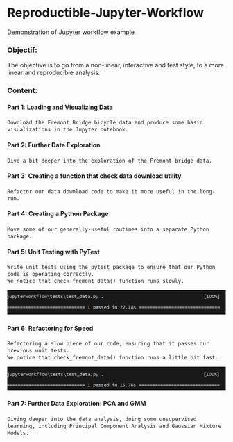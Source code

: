 # Reproductible-Jupyter-Workflow

Demonstration of Jupyter workflow example

### Objectif:

The objective is to go from a non-linear, interactive and test style, to a more linear and reproducible analysis.

### Content:

#### Part 1: Loading and Visualizing Data

    Download the Fremont Bridge bicycle data and produce some basic visualizations in the Jupyter notebook.

#### Part 2: Further Data Exploration

    Dive a bit deeper into the exploration of the Fremont bridge data.

#### Part 3: Creating a function that check data download utility

    Refactor our data download code to make it more useful in the long-run.

#### Part 4: Creating a Python Package

    Move some of our generally-useful routines into a separate Python package.

#### Part 5: Unit Testing with PyTest

    Write unit tests using the pytest package to ensure that our Python code is operating correctly.
    We notice that check_fremont_data() function runs slowly.

![data-time1](jupyterworkflow/tests/time_test1.png)

#### Part 6: Refactoring for Speed

    Refactoring a slow piece of our code, ensuring that it passes our previous unit tests.
    We notice that check_fremont_data() function runs a little bit fast.

![data-time2](jupyterworkflow/tests/time_test2.png)

#### Part 7: Further Data Exploration: PCA and GMM

    Diving deeper into the data analysis, doing some unsupervised learning, including Principal Component Analysis and Gaussian Mixture Models.
